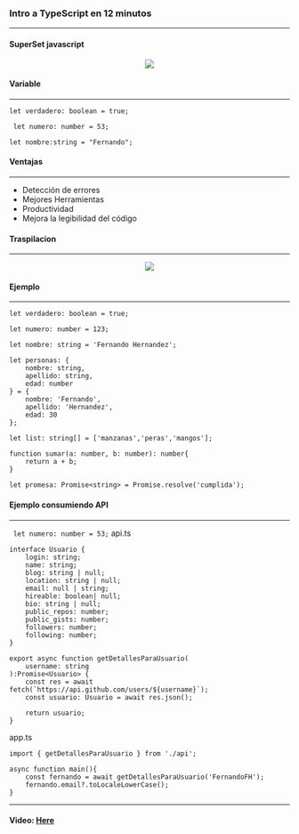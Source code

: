 ### Intro a TypeScript en 12 minutos
____

#### SuperSet javascript

<p align="center">
  <img src="https://github.com/FernandoFH/JavaScript/blob/master/Notes/IMG/SuperSetJs.JPG">
</p>

#### Variable 
____

`` let verdadero: boolean = true; ``

`` let numero: number = 53;``

`` let nombre:string = "Fernando"; ``

#### Ventajas 
____
* Detección de errores 
* Mejores Herramientas 
* Productividad 
* Mejora la legibilidad del código 

#### Traspilacion 
____
<p align="center">
  <img src="https://github.com/FernandoFH/JavaScript/blob/master/Notes/IMG/TrsnPilar.JPG">
</p>

#### Ejemplo
____
~~~
let verdadero: boolean = true;

let numero: number = 123;

let nombre: string = 'Fernando Hernandez';

let personas: {
    nombre: string,
    apellido: string,
    edad: number
} = {
    nombre: 'Fernando',
    apellido: 'Hernandez',
    edad: 30
};

let list: string[] = ['manzanas','peras','mangos'];

function sumar(a: number, b: number): number{
    return a + b;
}

let promesa: Promise<string> = Promise.resolve('cumplida'); 
~~~

#### Ejemplo consumiendo API  
____
`` let numero: number = 53;``
api.ts
~~~
interface Usuario {
    login: string;
    name: string;
    blog: string | null;
    location: string | null;
    email: null | string;
    hireable: boolean| null;
    bio: string | null;
    public_repos: number;
    public_gists: number;
    followers: number;
    following: number;
}

export async function getDetallesParaUsuario(
    username: string
):Promise<Usuario> {
    const res = await fetch(`https://api.github.com/users/${username}`);
    const usuario: Usuario = await res.json();

    return usuario;
}
~~~

app.ts
~~~
import { getDetallesParaUsuario } from './api';

async function main(){
    const fernando = await getDetallesParaUsuario('FernandoFH');
    fernando.email?.toLocaleLowerCase();
}
~~~
____
#### Video: [Here](https://www.youtube.com/watch?v=g0jySSHjFT4)

